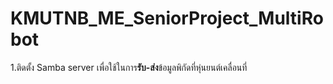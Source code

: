 # KMUTNB_ME_SeniorProject_MultiRobot
1.ติดตั้ง Samba server เพื่อใช้ในการ**รับ-ส่ง**ข้อมูลพิกัดที่หุ่นยนต์เคลื่อนที่
